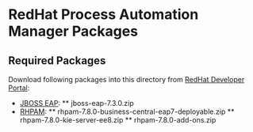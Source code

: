 # RedHat Process Automation Manager Packages
## Required Packages
Download following packages into this directory from [RedHat Developer Portal](https://developers.redhat.com/products):
* [JBOSS EAP](https://developers.redhat.com/products/eap/download):
** jboss-eap-7.3.0.zip
* [RHPAM](https://developers.redhat.com/products/rhpam/download):
** rhpam-7.8.0-business-central-eap7-deployable.zip
** rhpam-7.8.0-kie-server-ee8.zip
** rhpam-7.8.0-add-ons.zip